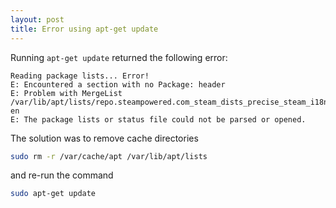 ```yaml
---
layout: post
title: Error using apt-get update
---
```


Running ```apt-get update``` returned the following error:
```
Reading package lists... Error!
E: Encountered a section with no Package: header
E: Problem with MergeList /var/lib/apt/lists/repo.steampowered.com_steam_dists_precise_steam_i18n_Translation-en
E: The package lists or status file could not be parsed or opened.
```
The solution was to remove cache directories 
```bash
sudo rm -r /var/cache/apt /var/lib/apt/lists
```
and re-run the command
```bash
sudo apt-get update
```

